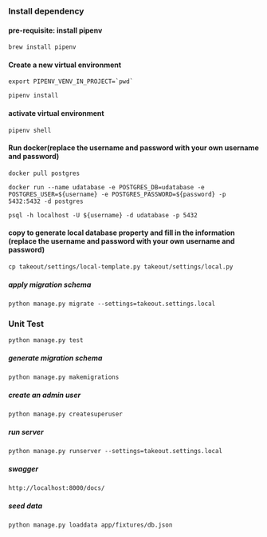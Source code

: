 ### Install dependency

#### pre-requisite: install pipenv
```
brew install pipenv
```

#### Create a new virtual environment
```
export PIPENV_VENV_IN_PROJECT=`pwd`
```

```
pipenv install
```

#### activate virtual environment
```
pipenv shell
```

#### Run docker(replace the username and password with your own username and password)
```
docker pull postgres
```
```
docker run --name udatabase -e POSTGRES_DB=udatabase -e POSTGRES_USER=${username} -e POSTGRES_PASSWORD=${password} -p 5432:5432 -d postgres
```
```
psql -h localhost -U ${username} -d udatabase -p 5432
```

#### copy to generate local database property and fill in the information (replace the username and password with your own username and password)
```
cp takeout/settings/local-template.py takeout/settings/local.py
```

##### apply migration schema
```
python manage.py migrate --settings=takeout.settings.local
```

### Unit Test
```
python manage.py test
```



##### generate migration schema
```
python manage.py makemigrations
```
##### create an admin user
```
python manage.py createsuperuser
```
##### run server
```
python manage.py runserver --settings=takeout.settings.local
```
##### swagger
```
http://localhost:8000/docs/
```

##### seed data
```
python manage.py loaddata app/fixtures/db.json
